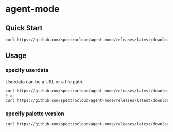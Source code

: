# agent-mode

## Quick Start

```bash
curl https://github.com/spectrocloud/agent-mode/releases/latest/download/palette-agent-install.sh | bash
```

## Usage

### specify userdata

Userdata can be a URL or a file path.

```bash
curl https://github.com/spectrocloud/agent-mode/releases/latest/download/palette-agent-install.sh | USERDATA=https://xxx/userdata bash
# or
curl https://github.com/spectrocloud/agent-mode/releases/latest/download/palette-agent-install.sh | USERDATA=/path/to/userdata bash
```

### specify palette version

```bash
curl https://github.com/spectrocloud/agent-mode/releases/latest/download/palette-agent-install.sh | VERSION=v4.5.0 bash
```
